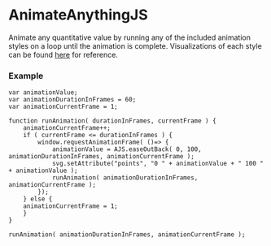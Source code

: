 # AnimateAnythingJS

Animate any quantitative value by running any of the included animation styles on a loop until the animation is complete. Visualizations of each style can be found [here](https://easings.net/en) for reference.

### Example

```
var animationValue;
var animationDurationInFrames = 60;
var animationCurrentFrame = 1;

function runAnimation( durationInFrames, currentFrame ) {
	animationCurrentFrame++;
	if ( currentFrame <= durationInFrames ) {
		window.requestAnimationFrame( ()=> { 
			animationValue = AJS.easeOutBack( 0, 100, animationDurationInFrames, animationCurrentFrame );
			svg.setAttribute("points", "0 " + animationValue + " 100 " + animationValue );
			runAnimation( animationDurationInFrames, animationCurrentFrame );
		});
	} else {
    animationCurrentFrame = 1;
	}
}

runAnimation( animationDurationInFrames, animationCurrentFrame );
```
